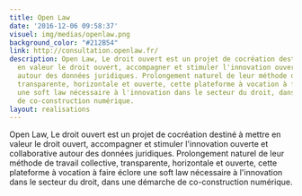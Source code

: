 ```yaml
---
title: Open Law
date: '2016-12-06 09:58:37'
visuel: img/medias/openlaw.png
background_color: "#212B54"
link: http://consultation.openlaw.fr/
description: Open Law, Le droit ouvert est un projet de cocréation destiné à mettre
  en valeur le droit ouvert, accompagner et stimuler l'innovation ouverte et collaborative
  autour des données juridiques. Prolongement naturel de leur méthode de travail collective,
  transparente, horizontale et ouverte, cette plateforme à vocation à faire éclore
  une soft law nécessaire à l'innovation dans le secteur du droit, dans une démarche
  de co-construction numérique.
layout: realisations
---
```

Open Law, Le droit ouvert est un projet de cocréation destiné à mettre en valeur le droit ouvert, accompagner et stimuler l'innovation ouverte et collaborative autour des données juridiques. Prolongement naturel de leur méthode de travail collective, transparente, horizontale et ouverte, cette plateforme à vocation à faire éclore une soft law nécessaire à l'innovation dans le secteur du droit, dans une démarche de co-construction numérique.